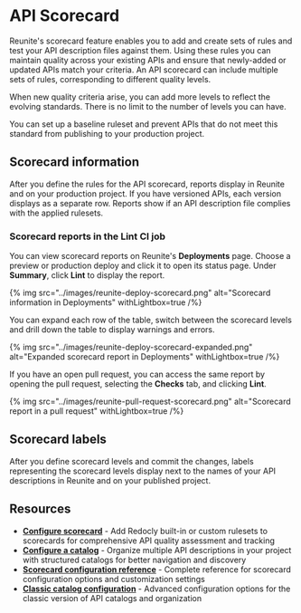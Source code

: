 # API Scorecard

Reunite's scorecard feature enables you to add and create sets of rules and test your API description files against them.
Using these rules you can maintain quality across your existing APIs and ensure that newly-added or updated APIs match your criteria.
An API scorecard can include multiple sets of rules, corresponding to different quality levels.

When new quality criteria arise, you can add more levels to reflect the evolving standards.
There is no limit to the number of levels you can have.

You can set up a baseline ruleset and prevent APIs that do not meet this standard from publishing to your production project.

## Scorecard information

After you define the rules for the API scorecard, reports display in Reunite and on your production project.
If you have versioned APIs, each version displays as a separate row.
Reports show if an API description file complies with the applied rulesets.

### Scorecard reports in the Lint CI job

You can view scorecard reports on Reunite's **Deployments** page.
Choose a preview or production deploy and click it to open its status page.
Under **Summary**, click **Lint** to display the report.

{% img
  src="../images/reunite-deploy-scorecard.png"
  alt="Scorecard information in Deployments"
  withLightbox=true
/%}

You can expand each row of the table, switch between the scorecard levels and drill down the table to display warnings and errors.

{% img
  src="../images/reunite-deploy-scorecard-expanded.png"
  alt="Expanded scorecard report in Deployments"
  withLightbox=true
/%}

If you have an open pull request, you can access the same report by opening the pull request, selecting the **Checks** tab, and clicking **Lint**.

{% img
  src="../images/reunite-pull-request-scorecard.png"
  alt="Scorecard report in a pull request"
  withLightbox=true
/%}

## Scorecard labels

After you define scorecard levels and commit the changes, labels representing the scorecard levels display next to the names of your API descriptions in Reunite and on your published project.

## Resources

- **[Configure scorecard](./configure-scorecard.md)** - Add Redocly built-in or custom rulesets to scorecards for comprehensive API quality assessment and tracking
- **[Configure a catalog](../../config/catalog-classic.md)** - Organize multiple API descriptions in your project with structured catalogs for better navigation and discovery
- **[Scorecard configuration reference](../../config/scorecard.md)** - Complete reference for scorecard configuration options and customization settings
- **[Classic catalog configuration](../../config/catalog-classic.md)** - Advanced configuration options for the classic version of API catalogs and organization
